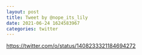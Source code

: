 ```yaml
--- 
layout: post 
title: Tweet by @nope_its_lily 
date: 2021-06-24 1624583967 
categories: twitter 
--- 
```

https://twitter.com/o/status/1408233321184694272
